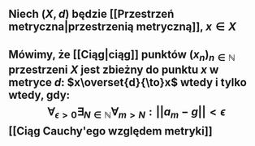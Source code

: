 ## Niech $(X,d)$ będzie [[Przestrzeń metryczna|przestrzenią metryczną]], $x\in X$
## Mówimy, że [[Ciąg|ciąg]] punktów $(x_n)_{n\in\mathbb{N}}$ przestrzeni $X$ jest **zbieżny do punktu** $x$ **w metryce** $d$: $x\overset{d}{\to}x$ wtedy i tylko wtedy, gdy: $$\forall_{\epsilon>0}\exists_{N\in\mathbb{N}}\forall_{m>N}:||a_m-g||<\epsilon$$[[Ciąg Cauchy'ego względem metryki]]